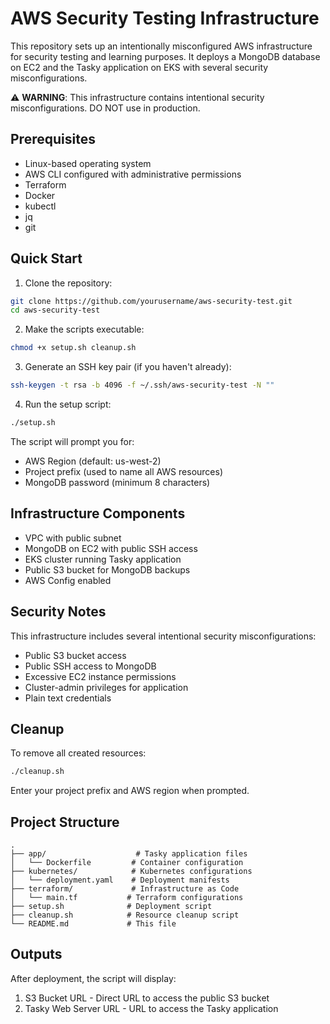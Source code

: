# AWS Security Testing Infrastructure

This repository sets up an intentionally misconfigured AWS infrastructure for security testing and learning purposes. It deploys a MongoDB database on EC2 and the Tasky application on EKS with several security misconfigurations.

⚠️ **WARNING**: This infrastructure contains intentional security misconfigurations. DO NOT use in production.

## Prerequisites

- Linux-based operating system
- AWS CLI configured with administrative permissions
- Terraform
- Docker
- kubectl
- jq
- git

## Quick Start

1. Clone the repository:
```bash
git clone https://github.com/yourusername/aws-security-test.git
cd aws-security-test
```

2. Make the scripts executable:
```bash
chmod +x setup.sh cleanup.sh
```

3. Generate an SSH key pair (if you haven't already):
```bash
ssh-keygen -t rsa -b 4096 -f ~/.ssh/aws-security-test -N ""
```

4. Run the setup script:
```bash
./setup.sh
```

The script will prompt you for:
- AWS Region (default: us-west-2)
- Project prefix (used to name all AWS resources)
- MongoDB password (minimum 8 characters)

## Infrastructure Components

- VPC with public subnet
- MongoDB on EC2 with public SSH access
- EKS cluster running Tasky application
- Public S3 bucket for MongoDB backups
- AWS Config enabled

## Security Notes

This infrastructure includes several intentional security misconfigurations:
- Public S3 bucket access
- Public SSH access to MongoDB
- Excessive EC2 instance permissions
- Cluster-admin privileges for application
- Plain text credentials

## Cleanup

To remove all created resources:
```bash
./cleanup.sh
```

Enter your project prefix and AWS region when prompted.

## Project Structure
```
.
├── app/                    # Tasky application files
│   └── Dockerfile         # Container configuration
├── kubernetes/            # Kubernetes configurations
│   └── deployment.yaml    # Deployment manifests
├── terraform/             # Infrastructure as Code
│   └── main.tf           # Terraform configurations
├── setup.sh              # Deployment script
├── cleanup.sh            # Resource cleanup script
└── README.md             # This file
```

## Outputs

After deployment, the script will display:
1. S3 Bucket URL - Direct URL to access the public S3 bucket
2. Tasky Web Server URL - URL to access the Tasky application
